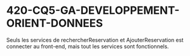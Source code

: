 # 420-CQ5-GA-DEVELOPPEMENT-ORIENT-DONNEES


Seuls les services de rechercherReservation et AjouterReservation est connecter au front-end, mais tout les services sont fonctionnels.
